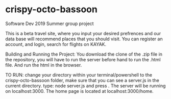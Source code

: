 # crispy-octo-bassoon
Software Dev 2019 Summer group project

This is a beta travel site, where you input your desired prefrences and our data base will recommend places that you should visit.
You can register an account, and login, search for flights on KAYAK.

Building and Running the Project:
You download the clone of the .zip file in the repository, you will have to run the server before hand to run the .html file. And run the html in the browser. 

TO RUN: change your directory within your terminal/powershell to the crispy-octo-bassoon folder,
make sure that you can see a server.js in the current directory.
type: node server.js and press <ENTER>.
The server will be running on localhost:3000.
  The home page is located at localhost:3000/home.

